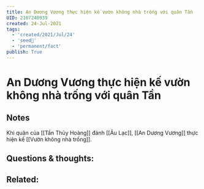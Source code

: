 ```yaml
---
title: An Dương Vương thực hiện kế vườn không nhà trống với quân Tần
UID: 2107240939
created: 24-Jul-2021
tags:
  - 'created/2021/Jul/24'
  - 'seed🥜'
  - 'permanent/fact'
publish: True
---
```

# An Dương Vương thực hiện kế vườn không nhà trống với quân Tần

## Notes
Khi quân của [[Tần Thủy Hoàng]] đánh [[Âu Lạc]], [[An Dương Vương]] thực hiện kế [[Vườn không nhà trống]].

## Questions & thoughts:

## Related: